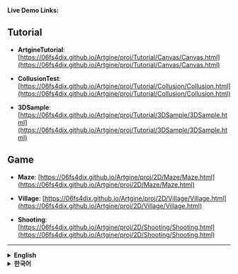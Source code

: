  **Live Demo Links:**

 ## Tutorial

  - **ArtgineTutorial**: [https://06fs4dix.github.io/Artgine/proj/Tutorial/Canvas/Canvas.html](https://06fs4dix.github.io/Artgine/proj/Tutorial/Canvas/Canvas.html)

  - **CollusionTest**: [https://06fs4dix.github.io/Artgine/proj/Tutorial/Collusion/Collusion.html](https://06fs4dix.github.io/Artgine/proj/Tutorial/Collusion/Collusion.html)

  - **3DSample**: [https://06fs4dix.github.io/Artgine/proj/Tutorial/3DSample/3DSample.html](https://06fs4dix.github.io/Artgine/proj/Tutorial/3DSample/3DSample.html)

  ## Game

  - **Maze**: [https://06fs4dix.github.io/Artgine/proj/2D/Maze/Maze.html](https://06fs4dix.github.io/Artgine/proj/2D/Maze/Maze.html)

  - **Village**: [https://06fs4dix.github.io/Artgine/proj/2D/Village/Village.html](https://06fs4dix.github.io/Artgine/proj/2D/Village/Village.html)

  - **Shooting**: [https://06fs4dix.github.io/Artgine/proj/2D/Shooting/Shooting.html](https://06fs4dix.github.io/Artgine/proj/2D/Shooting/Shooting.html)

  ---

<details>
  <summary><b>English</b></summary>

  <details>
    <summary>📂 Directory Structure & Execution</summary>

  ## Directory Structure

  ```
  ├── README.md
  ├── LICENSE.txt
  ├── NOTICE.txt
  ├── package.json
  ├── start.bat
  ├── start.sh
  ├── tsconfig.json
  ├── App/
  ├── artgine/
  ├── db/
  ├── plugin/
  └── proj/
  ```

  ### start.bat/start.sh Execution Method

  When running the `start.bat` file, a warning saying "Unknown Publisher" may appear.

  1. **Download Source**

     - Download the file from the repository (ex:Artgine-main.zip)

  2. **Run System-Specific Startup File**

     - **Windows**: Run `start.bat` (Windows batch file)

     - **Linux/macOS**: Run `start.sh` (Unix shell script)

  3. **Install Required Dependencies** (Follow the console instructions to complete the installation)

     - Install Node.js (version 14 or higher)

     - Install Node modules: `npm install`

  4. **Select and Run Project**

     - Navigate to the `proj/` folder

     - Choose your desired project folder

     - Run the project

  ### VS Code Development Setup

  1. **Open Source Folder in VS Code**

     - Open VS Code

     - Select the source folder (e.g., Artgine-main)

  2. **Install Node modules**

     - Install Node.js (version 14 or higher)

     - Open terminal in VS Code: `Ctrl+Shift+` (Windows/Linux) or `Cmd+Shift+` (macOS)

     - Run: `npm install`

  4. **Start TypeScript Compilation**

     - Open terminal in VS Code: `Ctrl+Shift+` (Windows/Linux) or `Cmd+Shift+` (macOS)

     - Run: `npx tsc -w` (watches for file changes and compiles automatically)

  5. **Start Development Server**

     - Open a new terminal in VS Code

     - Run: `npm start`

  </details>
  <details>
    <summary>App</summary>

![Artgine App](https://06fs4dix.github.io/Artgine/help/Artgine.png)

  After running the program, you'll see a configuration interface with several tabs for setting up and launching your Artgine projects.

  ### Tab Descriptions

  - **App**: Application launch settings

  - **Preference**: Project configuration changes

  - **Include**: Project include file settings

  - **Manifest**: PWA configuration

  - **ServiceWorker**: Cache settings

  - **Plugin**: External library configuration for Artgine

  ### App Tab Configuration Options

  **Basic Settings:**

  - **url**: Web server address to run

    - Example: `http://localhost:8050/Artgine`

  - **projectPath**: Project to start

    - Example: `proj/Tutorial/ShaderEditer`

    - Use the "Folder" button to browse and select project directory

  - **width, height**: Starting dimensions

    - Example: `1024 x 768`

    - Note: Only maintained when running as .exe file

  **Program Mode:**

  - **program**: Program role

    - `developer`: Developer mode (prohibited for deployment)

      - Server and client applied simultaneously

    - `client`: Client mode

    - `server`: Web server mode

  **Server Configuration:**

  - **server**: Server operation

    - `local`: File-based local execution

    - `remote`: Use when connecting to external server

    - `webserver`: Web server operation (allows external access)

  **Display Options:**

  - **fullScreen**: Full screen mode

  - **github**: Run using GitHub library

    - Chrome local executable file (.bat) generated in project

  **Action Buttons:**

  - **Run**: Launch application

  - **VSCode**: Open in Visual Studio Code

  **Development Commands:**

  - **npm install**: Install Node.js dependencies

  - **npx tsc -w**: TypeScript compiler in watch mode

  </details>
  <details>
    <summary>Project Examples & Usage</summary>

  ### Project Examples

  The `proj/` folder contains various example projects demonstrating different features of the Artgine engine:

  - **Home** - Main application with server integration and database tools

  - **Tutorial** - Learning examples covering various engine features:

    - **Wind** - Wind simulation effects

    - **3DSample** - 3D rendering examples

    - **Particle** - Particle system demonstrations

    - **Collusion** - Collision detection examples

    - **Animation** - Animation system tutorials

    - **Renderer** - Custom renderer implementations

    - **Plugin** - Plugin system examples

    - **Light** - Lighting and shadow tutorials

    - **Voxel** - Voxel-based rendering

    - **IKSample** - Inverse kinematics examples

    - **ShaderEditer** - Shader editing tools

  - **2D** - 2D game examples:

    - **Maze** - Maze generation and pathfinding with coroutine usage

    - **Village** - Village simulation with LTree, MTree, Flower objects

    - **Shooting** - 2D shooting game mechanics with room server synchronization and pooling system

    - **SideScroll** - Side-scrolling platformer with physics processing and animation control

    ---

    ## ⚠️ Notice

    This project runs as an **Electron app**.  
    The following files are **automatically generated and managed based on the project folder name**, so **please be cautious when making changes**:

    - HTML files  
    - TypeScript files  
    - JSON files  
    - Web Manifest files  

    ---

    ## 📝 Editable Scope

    - You may only modify the code **after the EntryPoint**.  
    - Do **not** modify the automatically generated code.  

    > 💡 **Tip**: When working manually, you are free to make changes as needed.

   </details>
  <details>
    <summary>Class Description</summary>

  ## Artgine Engine Core Classes

  ### CAtelier

  **Main application manager** that initializes the engine and manages canvases.

  **Key Features:**

  - Initializes rendering preferences and frame

  - Manages multiple canvases

  - Handles brush and camera setup

  - Provides global access point via `CAtelier.Main()`

  **Basic Usage:**
  ```typescript
  import { CAtelier } from "../../../artgine/canvas/CAtelier.js";

  const gAtl = new CAtelier();
  gAtl.mPF = preferences; // Set preferences
  await gAtl.Init(['Main.json']); // Initialize with canvas files
  ```

  ---

  ### CCanvas

  **Canvas container** that manages subjects, rendering, and game logic.

  **Key Features:**

  - Contains and manages subjects (game objects)

  - Handles rendering pipeline

  - Manages WebSocket connections

  - Supports pause/resume functionality

  **Basic Usage:**
  ```typescript
  // Create new canvas
  let Main = gAtl.NewCanvas("Main");
  Main.SetCameraKey(gAtl.Brush().GetCam2D().Key());

  // Get existing canvas
  const canvas = gAtl.Canvas('Main');
  ```

  ---

  ### CSubject

  **Base game object class** that represents entities in the world.

  **Key Features:**

  - Position, rotation, scale (PRS) transformation

  - Component-based architecture

  - Message routing system

  - Parent-child hierarchy support

  **Basic Usage:**
  ```typescript
  import { CSubject } from "../../../artgine/canvas/subject/CSubject.js";

  // Create and add subject to canvas
  let sub = Main.Push(new CSubject());

  // Set properties
  sub.SetPos(new CVec3(0, 0, 0));
  sub.SetRot(new CVec3(0, 0, 0));
  sub.SetSca(new CVec3(1, 1, 1));
  ```

  ---

  ### CPaint2D

  **2D rendering component** for sprites and 2D graphics.

  **Key Features:**

  - 2D sprite rendering with texture support

  - Y-sort depth management

  - Trail and billboard effects

  - Wind influence simulation

  **Basic Usage:**
  ```typescript
  import { CPaint2D } from "../../../artgine/canvas/component/paint/CPaint2D.js";
  import { CVec2 } from "../../../artgine/geometry/CVec2.js";

  // Create 2D paint component with texture and size
  let paint2D = new CPaint2D(gAtl.Frame().Pal().GetNoneTex(), new CVec2(100, 100));

  // Add component to subject
  sub.PushComp(paint2D);
  ```

  > **Note**: For other CPaint components (CPaint3D, CPaintText, etc.), check the [paint components directory](https://github.com/06fs4dix/Artgine/tree/main/artgine/canvas/component/paint) on GitHub.

  ---

  ---

  ### CBrush

  **Rendering and camera management system** that handles lighting, shadows, and wind effects.

  **Key Features:**

  - Camera management (2D/3D)

  **Basic Usage:**
  ```typescript
  // Access brush from atelier
  const brush = gAtl.Brush();

  // Get 2D camera
  const cam2D = brush.GetCam2D();
  Main.SetCameraKey(cam2D.Key());

  // Load brush configuration
  await brush.LoadJSON("Canvas/Brush.json");
  ```

  ---

  ### CPreferences

  **Engine configuration and rendering settings** that control the overall behavior.

  **Key Features:**

  - Renderer selection (GL, GPU, Null)

  - Window dimensions and positioning

  - Graphics quality settings

  - Development and debugging options

  - Server and GitHub integration settings

  **Basic Usage:**
  ```typescript
  import { CPreferences } from "../../../artgine/basic/CPreferences.js";

  const gPF = new CPreferences();
  gPF.mTargetWidth = 0;        // Auto-size
  gPF.mTargetHeight = 0;       // Auto-size
  gPF.mRenderer = "GL";        // OpenGL renderer
  gPF.m32fDepth = false;       // 16-bit depth buffer
  gPF.mAnti = true;            // Anti-aliasing
  gPF.mDeveloper = true;       // Developer mode
  gPF.mIAuto = true;           // Auto-update system
  gPF.mWASM = false;           // WebAssembly mode
  gPF.mServer = 'local';       // Server type
  gPF.mGitHub = false;         // GitHub mode

  // Apply to atelier
  gAtl.mPF = gPF;
  ```

  ---

  ### Complete Example

  ```typescript
  import { CAtelier } from "../../../artgine/canvas/CAtelier.js";
  import { CPreferences } from "../../../artgine/basic/CPreferences.js";
  import { CSubject } from "../../../artgine/canvas/subject/CSubject.js";
  import { CPaint2D } from "../../../artgine/canvas/component/paint/CPaint2D.js";
  import { CVec2 } from "../../../artgine/geometry/CVec2.js";

  // Setup preferences
  const gPF = new CPreferences();
  gPF.mRenderer = "GL";
  gPF.mDeveloper = true;
  gPF.mIAuto = true;

  // Initialize atelier
  let gAtl = new CAtelier();
  gAtl.mPF = gPF;
  await gAtl.Init(['Main.json']);

  // Create canvas and set camera
  let Main = gAtl.NewCanvas("Main");
  Main.SetCameraKey(gAtl.Brush().GetCam2D().Key());

  // Create subject and add 2D paint component
  let sub = Main.Push(new CSubject());
  sub.PushComp(new CPaint2D(gAtl.Frame().Pal().GetNoneTex(), new CVec2(100, 100)));
  ```
</details>
</details>

<details>
  <summary><b>한국어</b></summary>

  <details>
    <summary>📂 디렉토리 구조 & 실행법</summary>

  ## 디렉토리 구조

  ```
  ├── README.md
  ├── LICENSE.txt
  ├── NOTICE.txt
  ├── package.json
  ├── start.bat
  ├── start.sh
  ├── tsconfig.json
  ├── App/
  ├── artgine/
  ├── db/
  ├── plugin/
  └── proj/
  ```

  ### start.bat/start.sh를 이용한 실행법

  `start.bat` 파일 실행 시, "알 수 없는 게시자" 경고가 표시될 수 있습니다.

  1. **소스 다운로드**

     - 저장소에서 파일을 다운로드하세요(ex:Artgine-main.zip)

  2. **시스템에 맞는 시작 파일 실행**

     - **Windows**: `start.bat` 파일 실행 (Windows 배치 파일)

     - **Linux/macOS**: `start.sh` 파일 실행 (Unix 셸 스크립트)

  3. **필요한 파일 설치** (콘솔 안내에 맞게 실행하면 됩니다)

     - Node.js 설치 (버전 14 이상)

     - Node 모듈 설치: `npm install`

  4. **프로젝트 선택 및 실행**

     - `proj/` 폴더로 이동

     - 원하는 프로젝트 폴더 선택

     - 프로젝트 실행

  ### VS Code를 이용한 실행법

  1. **VS Code에서 소스 폴더 열기**

     - VS Code 실행

     - 소스 폴더 선택 (예: Artgine-main)

  2. **Node 모듈 설치**

     - VS Code에서 터미널 열기: `Ctrl+Shift+` (Windows/Linux) 또는 `Cmd+Shift+` (macOS)

     - Node.js 설치 (버전 14 이상)

     - 실행: `npm install`

  3. **TypeScript 컴파일 시작**

     - VS Code에서 터미널 열기: `Ctrl+Shift+` (Windows/Linux) 또는 `Cmd+Shift+` (macOS)

     - 실행: `npx tsc -w` (파일 변경 감지 및 자동 컴파일)

  4. **개발 서버 시작**

     - VS Code에서 새 터미널 열기

     - 실행: `npm start`

  </details>
  <details>
    <summary>앱 설명</summary>

  ![Artgine App](https://06fs4dix.github.io/Artgine/help/Artgine.png)

  프로그램을 실행한 후, Artgine 프로젝트를 설정하고 실행하기 위한 여러 탭이 있는 구성 인터페이스가 표시됩니다.

  ### 탭 설명

  - **App**: 애플리케이션 실행 설정

  - **Preference**: 프로젝트 구성 변경

  - **Include**: 프로젝트 포함 파일 설정

  - **Manifest**: PWA 구성

  - **ServiceWorker**: 캐시 설정

  - **Plugin**: Artgine용 외부 라이브러리 구성

  ### App 탭 구성 옵션

  **기본 설정:**

  - **url**: 실행할 웹 서버 주소

    - 예시: `http://localhost:8050/Artgine`

  - **projectPath**: 시작할 프로젝트

    - 예시: `proj/Tutorial/ShaderEditer`

    - "Folder" 버튼을 사용하여 프로젝트 디렉토리를 찾아보고 선택

  - **width, height**: 시작 크기

    - 예시: `1024 x 768`

    - 참고: .exe 파일로 실행할 때만 유지됨

  **프로그램 모드:**

  - **program**: 프로그램 역할

    - `developer`: 개발자 모드 (배포 금지)

      - 서버와 클라이언트가 동시에 적용됨

    - `client`: 클라이언트 모드

    - `server`: 웹 서버 모드

  **서버 구성:**

  - **server**: 서버 운영

    - `local`: 파일 기반 로컬 실행

    - `remote`: 외부 서버에 연결할 때 사용

    - `webserver`: 웹 서버 운영 (외부 접근 허용)

  **표시 옵션:**

  - **fullScreen**: 전체 화면 모드

  - **github**: GitHub 라이브러리를 사용하여 실행

    - 프로젝트에 Chrome 로컬 실행 파일(.bat) 생성

  **작업 버튼:**

  - **Run**: 애플리케이션 실행

  - **VSCode**: Visual Studio Code에서 열기

  **개발 명령:**

  - **npm install**: Node.js 의존성 설치

  - **npx tsc -w**: 감시 모드의 TypeScript 컴파일러

  </details>
  <details>
    <summary>프로젝트 예제 및 사용법</summary>

  ### 프로젝트 예제

  `proj/` 폴더에는 Artgine 엔진의 다양한 기능을 보여주는 예제 프로젝트들이 포함되어 있습니다:

  - **Home** - 서버 통합 및 데이터베이스 도구가 포함된 메인 애플리케이션

  - **Tutorial** - 다양한 엔진 기능을 다루는 학습 예제:

    - **Wind** - 바람 시뮬레이션 효과

    - **3DSample** - 3D 렌더링 예제

    - **Particle** - 파티클 시스템 데모

    - **Collusion** - 충돌 감지 예제

    - **Animation** - 애니메이션 시스템 튜토리얼

    - **Renderer** - 커스텀 렌더러 구현

    - **Plugin** - 플러그인 시스템 예제

    - **Light** - 조명 및 그림자 튜토리얼

    - **Voxel** - 복셀 기반 렌더링

    - **IKSample** - 역운동학 예제

    - **ShaderEditer** - 셰이더 편집 도구

  - **2D** - 2D 게임 예제:

    - **Maze** - 미로 생성 및 경로찾기 (코루틴 사용법 포함)

    - **Village** - LTree, MTree, Flower 오브젝트가 포함된 마을 시뮬레이션

    - **Shooting** - 2D 슈팅 게임 메커니즘 (룸서버 동기화, 풀링 시스템)

    - **SideScroll** - 사이드 스크롤링 플랫폼 (물리처리, 애니메이션 컨트롤)

  ---

  ### ⚠️ 주의사항

  이 프로젝트는 일렉트론 앱으로 실행됩니다. 
  다음 파일들은 **프로젝트 폴더명을 기준으로 자동 생성 및 관리**되므로 **수정에 주의하세요**:

  - HTML 파일
  - TypeScript 파일
  - JSON 파일
  - Web Manifest 파일

  ### 📝 수정 가능한 범위

  - **EntryPoint 이후의 코드만** 수정 가능합니다

  - 자동 생성되는 코드는 건드리지 마세요

  > 💡 **참고**: 수동으로 작업시 자유롭게 수정 가능합니다

  </details>
  <details>
    <summary>클래스 설명</summary>

  ## Artgine 엔진 핵심 클래스

  ### CAtelier

  **메인 애플리케이션 매니저**로 엔진을 초기화하고 캔버스들을 관리합니다.

  **주요 기능:**

  - 렌더링 설정과 프레임 초기화

  - 여러 캔버스 관리

  - 브러시와 카메라 설정 처리

  - `CAtelier.Main()`으로 전역 접근점 제공

  **기본 사용법:**
  ```typescript
  import { CAtelier } from "../../../artgine/canvas/CAtelier.js";

  const gAtl = new CAtelier();
  gAtl.mPF = preferences; // 설정 적용
  await gAtl.Init(['Main.json']); // 캔버스 파일로 초기화
  ```

  ---

  ### CCanvas

  **캔버스 컨테이너**로 주체들, 렌더링, 게임 로직을 관리합니다.

  **주요 기능:**

  - 주체들(게임 오브젝트) 포함 및 관리

  - 렌더링 파이프라인 처리

  - WebSocket 연결 관리

  - 일시정지/재개 기능 지원

  **기본 사용법:**
  ```typescript
  // 새 캔버스 생성
  let Main = gAtl.NewCanvas("Main");
  Main.SetCameraKey(gAtl.Brush().GetCam2D().Key());

  // 기존 캔버스 가져오기
  const canvas = gAtl.Canvas('Main');
  ```

  ---

  ### CSubject

  **기본 게임 오브젝트 클래스**로 월드의 엔티티를 나타냅니다.

  **주요 기능:**

  - 위치, 회전, 크기(PRS) 변환

  - 컴포넌트 기반 아키텍처

  - 메시지 라우팅 시스템

  - 부모-자식 계층 구조 지원

  **기본 사용법:**
  ```typescript
  import { CSubject } from "../../../artgine/canvas/subject/CSubject.js";

  // 주체를 생성하고 캔버스에 추가
  let sub = Main.Push(new CSubject());

  // 속성 설정
  sub.SetPos(new CVec3(0, 0, 0));
  sub.SetRot(new CVec3(0, 0, 0));
  sub.SetSca(new CVec3(1, 1, 1));
  ```

  ---

  ### CPaint2D

  **2D 렌더링 컴포넌트**로 스프라이트와 2D 그래픽을 처리합니다.

  **주요 기능:**

  - 텍스처 지원 2D 스프라이트 렌더링

  - Y-sort 깊이 관리

  - 트레일과 빌보드 효과

  - 바람 영향 시뮬레이션

  **기본 사용법:**
  ```typescript
  import { CPaint2D } from "../../../artgine/canvas/component/paint/CPaint2D.js";
  import { CVec2 } from "../../../artgine/geometry/CVec2.js";

  // 텍스처와 크기로 2D 페인트 컴포넌트 생성
  let paint2D = new CPaint2D(gAtl.Frame().Pal().GetNoneTex(), new CVec2(100, 100));

  // 주체에 컴포넌트 추가
  sub.PushComp(paint2D);
  ```

  > **참고**: 다른 CPaint 컴포넌트들(CPaint3D, CPaintText 등)은 GitHub의 [paint components 디렉토리](https://github.com/06fs4dix/Artgine/tree/main/artgine/canvas/component/paint)에서 확인하세요.

  ---

  ### CBrush

  **렌더링과 카메라 관리 시스템**으로 조명, 그림자, 바람 효과를 처리합니다.

  **주요 기능:**

  - 카메라 관리 (2D/3D)

  **기본 사용법:**
  ```typescript
  // 아틀리에에서 브러시 접근
  const brush = gAtl.Brush();

  // 2D 카메라 가져오기
  const cam2D = brush.GetCam2D();
  Main.SetCameraKey(cam2D.Key());

  // 브러시 설정 로드
  await brush.LoadJSON("Canvas/Brush.json");
  ```

  ---

  ### CPreferences

  **엔진 설정과 렌더링 옵션**으로 전체 동작을 제어합니다.

  **주요 기능:**

  - 렌더러 선택 (GL, GPU, Null)

  - 윈도우 크기와 위치 설정

  - 그래픽 품질 설정

  - 개발 및 디버깅 옵션

  - 서버와 GitHub 통합 설정

  **기본 사용법:**
  ```typescript
  import { CPreferences } from "../../../artgine/basic/CPreferences.js";

  const gPF = new CPreferences();
  gPF.mTargetWidth = 0;        // 자동 크기
  gPF.mTargetHeight = 0;       // 자동 크기
  gPF.mRenderer = "GL";        // OpenGL 렌더러
  gPF.m32fDepth = false;       // 16비트 깊이 버퍼
  gPF.mAnti = true;            // 안티앨리어싱
  gPF.mDeveloper = true;       // 개발자 모드
  gPF.mIAuto = true;           // 자동 업데이트 시스템
  gPF.mWASM = false;           // WebAssembly 모드
  gPF.mServer = 'local';       // 서버 타입
  gPF.mGitHub = false;         // GitHub 모드

  // 아틀리에에 적용
  gAtl.mPF = gPF;
  ```

  ---

  ### 완전한 예제

  ```typescript
  import { CAtelier } from "../../../artgine/canvas/CAtelier.js";
  import { CPreferences } from "../../../artgine/basic/CPreferences.js";
  import { CSubject } from "../../../artgine/canvas/subject/CSubject.js";
  import { CPaint2D } from "../../../artgine/canvas/component/paint/CPaint2D.js";
  import { CVec2 } from "../../../artgine/geometry/CVec2.js";

  // 설정 구성
  const gPF = new CPreferences();
  gPF.mRenderer = "GL";
  gPF.mDeveloper = true;
  gPF.mIAuto = true;

  // 아틀리에 초기화
  let gAtl = new CAtelier();
  gAtl.mPF = gPF;
  await gAtl.Init(['Main.json']);

  // 캔버스 생성 및 카메라 설정
  let Main = gAtl.NewCanvas("Main");
  Main.SetCameraKey(gAtl.Brush().GetCam2D().Key());
</details>

  // 주체 생성 및 2D 페인트 컴포넌트 추가
  let sub = Main.Push(new CSubject());
  sub.PushComp(new CPaint2D(gAtl.Frame().Pal().GetNoneTex(), new CVec2(100, 100)));
  ```
